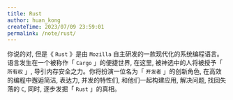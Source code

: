 ```yaml
---
title: Rust
author: huan_kong
createTime: 2023/07/09 23:59:01
permalink: /note/rust/
---
```


你说的对, 但是《 `Rust` 》是由 `Mozilla` 自主研发的一款现代化的系统编程语言。语言发生在一个被称作「 `Cargo` 」的便捷世界, 在这里, 被神选中的人将被授予「 `所有权` 」, 导引内存安全之力。你将扮演一位名为「 `开发者` 」的创新角色, 在高效的编程中邂逅简洁, 表达力, 并发的特性们, 和他们一起构建应用, 解决问题, 找回失落的 `C`, 同时, 逐步发掘「 `Rust` 」的真相。​
